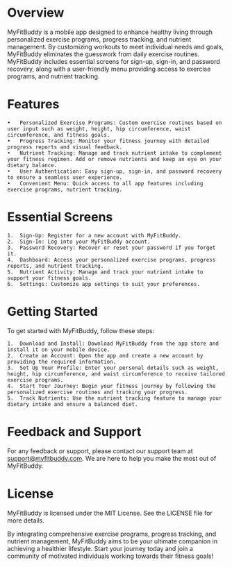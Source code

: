 # Overview

MyFitBuddy is a mobile app designed to enhance healthy living through personalized exercise programs, progress tracking, and nutrient management. By customizing workouts to meet individual needs and goals, MyFitBuddy eliminates the guesswork from daily exercise routines. MyFitBuddy includes essential screens for sign-up, sign-in, and password recovery, along with a user-friendly menu providing access to exercise programs, and nutrient tracking.

# Features

	•	Personalized Exercise Programs: Custom exercise routines based on user input such as weight, height, hip circumference, waist circumference, and fitness goals.
	•	Progress Tracking: Monitor your fitness journey with detailed progress reports and visual feedback.
	•	Nutrient Tracking: Manage and track nutrient intake to complement your fitness regimen. Add or remove nutrients and keep an eye on your dietary balance.
	•	User Authentication: Easy sign-up, sign-in, and password recovery to ensure a seamless user experience.
	•	Convenient Menu: Quick access to all app features including exercise programs, nutrient tracking.

# Essential Screens

	1.	Sign-Up: Register for a new account with MyFitBuddy.
	2.	Sign-In: Log into your MyFitBuddy account.
	3.	Password Recovery: Recover or reset your password if you forget it.
	4.	Dashboard: Access your personalized exercise programs, progress reports, and nutrient tracking.
	5.	Nutrient Activity: Manage and track your nutrient intake to support your fitness goals.
	6.	Settings: Customize app settings to suit your preferences.

# Getting Started

To get started with MyFitBuddy, follow these steps:

	1.	Download and Install: Download MyFitBuddy from the app store and install it on your mobile device.
	2.	Create an Account: Open the app and create a new account by providing the required information.
	3.	Set Up Your Profile: Enter your personal details such as weight, height, hip circumference, and waist circumference to receive tailored exercise programs.
	4.	Start Your Journey: Begin your fitness journey by following the personalized exercise routines and tracking your progress.
	5.	Track Nutrients: Use the nutrient tracking feature to manage your dietary intake and ensure a balanced diet.

# Feedback and Support

For any feedback or support, please contact our support team at support@myfitbuddy.com. We are here to help you make the most out of MyFitBuddy.

# License

MyFitBuddy is licensed under the MIT License. See the LICENSE file for more details.

By integrating comprehensive exercise programs, progress tracking, and nutrient management, MyFitBuddy aims to be your ultimate companion in achieving a healthier lifestyle. Start your journey today and join a community of motivated individuals working towards their fitness goals!
